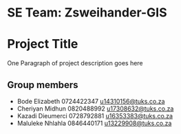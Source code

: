 # SE Team: Zsweihander-GIS
# Project Title
One Paragraph of project description goes here
## Group members
- Bode Elizabeth 0724422347 u14310156@tuks.co.za
- Cheriyan Midhun 0820488992 u17308632@tuks.co.za
- Kazadi Dieumerci 0728792881 u16353383@tuks.co.za
- Maluleke Nhlahla 0846440171 u13229908@tuks.co.za
